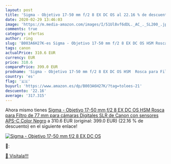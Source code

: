 ```yaml
---
layout: post
title: 'Sigma - Objetivo 17-50 mm f/2 8 EX DC OS al 22.16 % de descuento'
date: 2020-02-29 13:46:03
image: 'https://m.media-amazon.com/images/I/51Ul8vf6dDL._AC_._SL200_.jpg'
comments: true
category: ofertas
author: ring
slug: 'B003A6H27K-es Sigma - Objetivo 17-50 mm f/2 8 EX DC OS HSM Rosca para...'
tags: canon
actualPrice: 310.6 EUR
currency: EUR
price: 310.6
comparePrice: 399.0 EUR
prodname: 'Sigma - Objetivo 17-50 mm f/2 8 EX DC OS HSM  Rosca para Filtro de 77 mm  para cámaras Digitales SLR de Canon con sensores APS-C  Color Negro'
country: 'es'
flag: '🇪🇸'
buyurl: 'https://www.amazon.es/dp/B003A6H27K/?tag=tolees-21'
descuento: '22.16'
average: '317.315'
---
```


Ahora mismo tienes [Sigma - Objetivo 17-50 mm f/2 8 EX DC OS HSM  Rosca para Filtro de 77 mm  para cámaras Digitales SLR de Canon con sensores APS-C  Color Negro](https://www.amazon.es/dp/B003A6H27K/?tag=tolees-21) a 310.6 EUR (original: 399.0 EUR) (22.16 %  de descuento) en el siguiente enlace!

[![Sigma - Objetivo 17-50 mm f/2 8 EX DC OS](https://m.media-amazon.com/images/I/51Ul8vf6dDL._AC_._SL200_.jpg)](https://www.amazon.es/dp/B003A6H27K/?tag=tolees-21)

🔎:


[🛒 Visítala!!!](https://www.amazon.es/dp/B003A6H27K/?tag=tolees-21)
